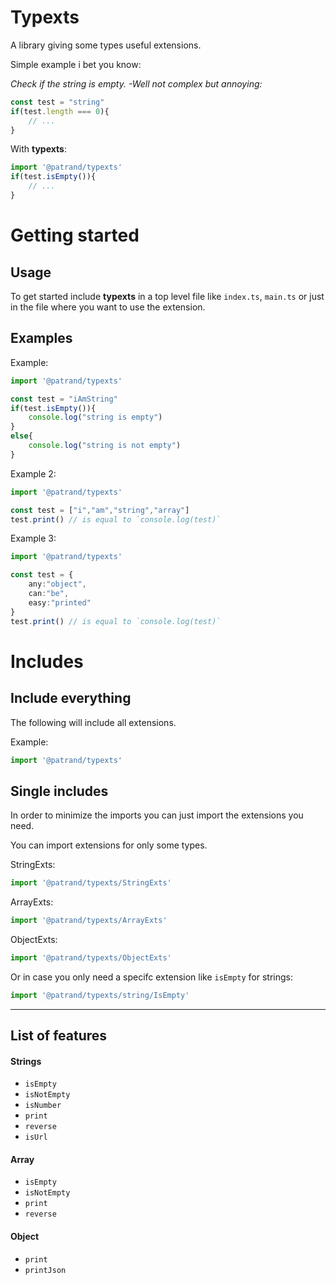 # Typexts
A library giving some types useful extensions. 

Simple example i bet you know:

*Check if the string is empty. -Well not complex but annoying:*

```ts
const test = "string"
if(test.length === 0){
    // ...
}
```

With **typexts**:

```ts
import '@patrand/typexts'
if(test.isEmpty()){
    // ...
}
```


# Getting started
## Usage
To get started include **typexts** in a top level file like `index.ts`, `main.ts` or just in the file where you want to use the extension.

## Examples
Example:
```ts
import '@patrand/typexts'

const test = "iAmString"
if(test.isEmpty()){
    console.log("string is empty")
}
else{
    console.log("string is not empty")
}
```

Example 2:
```ts
import '@patrand/typexts'

const test = ["i","am","string","array"]
test.print() // is equal to `console.log(test)`
```

Example 3:
```ts
import '@patrand/typexts'

const test = {
    any:"object",
    can:"be",
    easy:"printed"
}
test.print() // is equal to `console.log(test)`
```


# Includes
## Include everything
The following will include all extensions.

Example:
```ts
import '@patrand/typexts'
```

## Single includes
In order to minimize the imports you can just import the extensions you need.

You can import extensions for only some types.

StringExts:
```ts
import '@patrand/typexts/StringExts'
```

ArrayExts:
```ts
import '@patrand/typexts/ArrayExts'
```

ObjectExts:
```ts
import '@patrand/typexts/ObjectExts'
```

Or in case you only need a specifc extension like `isEmpty` for strings:
```ts
import '@patrand/typexts/string/IsEmpty'
```
---

## List of features

#### Strings
- `isEmpty` 
- `isNotEmpty`
- `isNumber`
- `print`
- `reverse`
- `isUrl`

#### Array
- `isEmpty`
- `isNotEmpty`
- `print`
- `reverse`

#### Object
- `print`
- `printJson`



